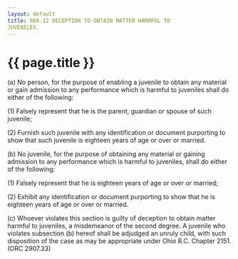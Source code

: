 ```yaml
---
layout: default 
title: 666.12 DECEPTION TO OBTAIN MATTER HARMFUL TO
JUVENILES.
---
```


{{ page.title }}
================

​(a) No person, for the purpose of enabling a juvenile to obtain any
material or gain admission to any performance which is harmful to
juveniles shall do either of the following:

​(1) Falsely represent that he is the parent, guardian or spouse of such
juvenile;

​(2) Furnish such juvenile with any identification or document
purporting to show that such juvenile is eighteen years of age or over
or married.

​(b) No juvenile, for the purpose of obtaining any material or gaining
admission to any performance which is harmful to juveniles, shall do
either of the following:

​(1) Falsely represent that he is eighteen years of age or over or
married;

​(2) Exhibit any identification or document purporting to show that he
is eighteen years of age or over or married.

​(c) Whoever violates this section is guilty of deception to obtain
matter harmful to juveniles, a misdemeanor of the second degree. A
juvenile who violates subsection (b) hereof shall be adjudged an unruly
child, with such disposition of the case as may be appropriate under
Ohio R.C. Chapter 2151. (ORC 2907.33)
